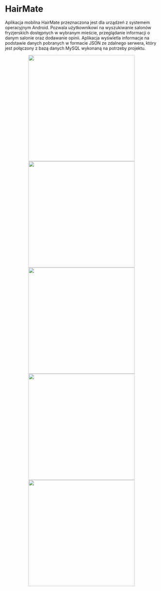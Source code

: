 # HairMate
Aplikacja mobilna HairMate przeznaczona jest dla urządzeń z systemem operacyjnym Android. Pozwala użytkownikowi na wyszukiwanie salonów 
fryzjerskich dostępnych w wybranym mieście, przeglądanie informacji o danym salonie oraz dodawanie opinii. Aplikacja wyświetla informacje
na podstawie danych pobranych w formacie JSON ze zdalnego serwera, który jest połączony z bazą danych MySQL wykonaną na potrzeby projektu.

<center><p align="center"><img src="https://zapodaj.net/images/6ecadbf2bdef3.jpg" hspace="15" widht="200" height="350">
<img src="https://zapodaj.net/images/87f63d7e73bc1.jpg" widht="200" height="350" hspace="15">
<img src="https://zapodaj.net/images/d419821bede4d.jpg" widht="200" height="350" hspace="15"><br>
<img src="https://zapodaj.net/images/4a54c1ee0f4f1.jpg" widht="200" height="350" hspace="15">
<img src="https://zapodaj.net/images/4b529b22ee205.jpg" widht="200" height="350" hspace="15"><br>
</p></center>
